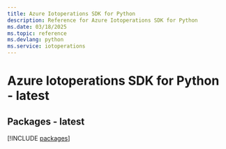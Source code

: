 ```yaml
---
title: Azure Iotoperations SDK for Python
description: Reference for Azure Iotoperations SDK for Python
ms.date: 03/18/2025
ms.topic: reference
ms.devlang: python
ms.service: iotoperations
---
```

# Azure Iotoperations SDK for Python - latest
## Packages - latest
[!INCLUDE [packages](iotoperations-index.md)]